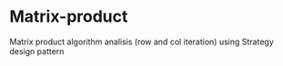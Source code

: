 # Matrix-product
Matrix product algorithm analisis (row and col iteration) using Strategy design pattern
